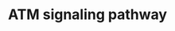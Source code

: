 ---
annotations:
- type: Pathway Ontology
  value: aging pathway
- type: Pathway Ontology
  value: altered apoptotic cell death pathway
- type: Pathway Ontology
  value: ataxia telangiectasia-mutated (ATM) signaling pathway
- type: Pathway Ontology
  value: altered DNA repair pathway
authors:
- Amanzo
- Mkutmon
- MaintBot
- Khanspers
- Zari
- AlexanderPico
- Egonw
- Eweitz
description: 'Ataxia-telangiectasia (A-T) is a highly pleiotropic, autosomal recessive
  disease that leads to multisystem defects and has an intricate cellular phenotype,
  all linked to the functional inactivation of a single gene. Extensive research on
  the phenotype and the recent discovery and cloning of the responsible gene point
  to a defect as a central biochemical locus which links several signal transduction
  pathways that operate under stress as well as in normal physiological conditions.  Ataxia
  is the first symptom in all patients and is predominantly truncal, first manifested
  in swaying of the head and trunk on standing and even sitting. Truncal ataxia precedes
  appendicular cerebellar disease. In the first years of life, certain manifestations
  are present such as dysarthria, muscular hypotonia, the slow initiation and performance
  of all voluntary movements, characteristic hypotonic facies and postures, and drooling.
  Dyssynergia and intention tremor of the upper extremities become a major feature
  after the fifth year of life. The tendon reflexes are diminished or lost, but may
  be normal or even hyperactive in the early stages. All these observations show a
  clear ataxia of cerebellar type, initially of station and gait, and later of intention.
  Early observations of brains from patients with A-T showed neurodegenerative changes,
  particularly in the Purkinje and granular cells of the cerebellum. Neuronal degeneration
  is also present in the brainstem, and dentate and olivary nuclei atrophy. Neuronal
  loss occurs in the substantial nigra and oculomotor nuclei, dorsal root ganglia,
  and degenerative changes are evident in spinal motor neurons, and dorsal root and
  sympathetic motor neurons. Moreover, multiple abnormalities in Purkinje cell development
  have been observed in an Atm-deficient mouse model. Misplaced Purkinje cells have
  been observed in both the granular and molecular cell layers. In addition, Purkinje
  cell dendrites tend to grow laterally instead of extending towards the surface of
  the cerebellum.  ATM (for Ataxia-telangiectasia mutated) has been located by restriction-fragment
  length polymorphism in the chromosome 11, location: 108,093,211-108,239,829. Interestingly,
  the site of ATM is the same or adjacent to the region occupied by CD3 (Antigen,
  Delta subunit), THY1 (T-Cell antigen), and NCAM (Cell Adhesion Molecule, Neural,
  1) genes, all of which are members of the immunoglobulin-gene superfamily and consequently
  may be subject to the same defect that afflicts the T-cell receptor and immunoglobulin
  molecules in A-T. The ATM gene presents an open reading frame (ORF) of 9,165 kb
  cDNA and is constituted by 66 exons spread over 150 kb of genomic DNA which has
  a transcript of 12 kb. The ORF of this transcript predicts a 370-kDa protein composed
  of 3056 amino acids. Over 300 mutations have been found in A-T patients, distributed
  across the full length (150 kb of genomic DNA) of the ATM gene.  Sequence homology
  indicates that the atm gene product falls into a family of proteins that are related
  to the catalytic subunit of phosphatidylinositol 3-kinase (PI 3-kinase). This family
  includes TEL1, MEC1, TOR1, and TOR2 of the budding yeast Saccharomyces cerevisiae,
  RAD3 of the fission yeast Schizosaccharomyces pombe, and MEI-41 of Drosophila melanogaster.
  The mammalian family member most closely related to ATM is the ATR/FRP1 protein
  and, like its yeast homologs, it mediates cellular responses to unreplicated or
  damaged DNA. In humans the PI 3-kinase family includes the catalytic subunit of
  the DNA-dependent protein kinase (DNA-PKcs) and FRAP. These sequence homologies
  appear to reflect functional homology because many of the PI 3-kinase family members
  are involved in DNA repair, recombination and cell cycle control. Despite the resemblance
  to lipid kinases, members of this family, including ATM, possess a serine/threonine
  protein kinase activity, which is wortmannin sensitive.  ATM phosphoprotein is ubiquitously
  expressed and predominantly found in nuclei of proliferating cells, but subcellular
  fractionation and immunofluorescence revealed that 10-20% of the protein is present
  in cytoplasmic vesicles, including peroxisomes and endosomes and a prominent cytoplasmic
  fraction in mouse oocytes. ATM is endosome-bound in mouse neurons, suggesting molecular
  sorting of the protein occurs in the cytoplasm. In Purkinje cells, distribution
  of ATM protein is primarily in cytoplasm, and this may be related to the differentiation
  state of the cells. ATM mRNA is present in all human and mouse tissues. In situ
  hybridization shows that ATM mRNA is expressed throughout the whole mouse embryo.
  Furthermore, ATM has been associated with beta-adaptin in lymphoblast vesicles indicating
  that it may play a role in intracellular vesicle and/or protein transport mechanisms.
  No obvious nuclear localization signals have been detected in ATM. Neither an ectopically
  expressed N-terminal fragment of the protein nor a C-terminal fragment is capable
  of entering the nucleus.'
last-edited: 2021-05-14
organisms:
- Homo sapiens
redirect_from:
- /index.php/Pathway:WP2516
- /instance/WP2516
schema-jsonld:
- '@context': https://schema.org/
  '@id': https://wikipathways.github.io/pathways/WP2516.html
  '@type': Dataset
  creator:
    '@type': Organization
    name: WikiPathways
  description: 'Ataxia-telangiectasia (A-T) is a highly pleiotropic, autosomal recessive
    disease that leads to multisystem defects and has an intricate cellular phenotype,
    all linked to the functional inactivation of a single gene. Extensive research
    on the phenotype and the recent discovery and cloning of the responsible gene
    point to a defect as a central biochemical locus which links several signal transduction
    pathways that operate under stress as well as in normal physiological conditions.  Ataxia
    is the first symptom in all patients and is predominantly truncal, first manifested
    in swaying of the head and trunk on standing and even sitting. Truncal ataxia
    precedes appendicular cerebellar disease. In the first years of life, certain
    manifestations are present such as dysarthria, muscular hypotonia, the slow initiation
    and performance of all voluntary movements, characteristic hypotonic facies and
    postures, and drooling. Dyssynergia and intention tremor of the upper extremities
    become a major feature after the fifth year of life. The tendon reflexes are diminished
    or lost, but may be normal or even hyperactive in the early stages. All these
    observations show a clear ataxia of cerebellar type, initially of station and
    gait, and later of intention. Early observations of brains from patients with
    A-T showed neurodegenerative changes, particularly in the Purkinje and granular
    cells of the cerebellum. Neuronal degeneration is also present in the brainstem,
    and dentate and olivary nuclei atrophy. Neuronal loss occurs in the substantial
    nigra and oculomotor nuclei, dorsal root ganglia, and degenerative changes are
    evident in spinal motor neurons, and dorsal root and sympathetic motor neurons.
    Moreover, multiple abnormalities in Purkinje cell development have been observed
    in an Atm-deficient mouse model. Misplaced Purkinje cells have been observed in
    both the granular and molecular cell layers. In addition, Purkinje cell dendrites
    tend to grow laterally instead of extending towards the surface of the cerebellum.  ATM
    (for Ataxia-telangiectasia mutated) has been located by restriction-fragment length
    polymorphism in the chromosome 11, location: 108,093,211-108,239,829. Interestingly,
    the site of ATM is the same or adjacent to the region occupied by CD3 (Antigen,
    Delta subunit), THY1 (T-Cell antigen), and NCAM (Cell Adhesion Molecule, Neural,
    1) genes, all of which are members of the immunoglobulin-gene superfamily and
    consequently may be subject to the same defect that afflicts the T-cell receptor
    and immunoglobulin molecules in A-T. The ATM gene presents an open reading frame
    (ORF) of 9,165 kb cDNA and is constituted by 66 exons spread over 150 kb of genomic
    DNA which has a transcript of 12 kb. The ORF of this transcript predicts a 370-kDa
    protein composed of 3056 amino acids. Over 300 mutations have been found in A-T
    patients, distributed across the full length (150 kb of genomic DNA) of the ATM
    gene.  Sequence homology indicates that the atm gene product falls into a family
    of proteins that are related to the catalytic subunit of phosphatidylinositol
    3-kinase (PI 3-kinase). This family includes TEL1, MEC1, TOR1, and TOR2 of the
    budding yeast Saccharomyces cerevisiae, RAD3 of the fission yeast Schizosaccharomyces
    pombe, and MEI-41 of Drosophila melanogaster. The mammalian family member most
    closely related to ATM is the ATR/FRP1 protein and, like its yeast homologs, it
    mediates cellular responses to unreplicated or damaged DNA. In humans the PI 3-kinase
    family includes the catalytic subunit of the DNA-dependent protein kinase (DNA-PKcs)
    and FRAP. These sequence homologies appear to reflect functional homology because
    many of the PI 3-kinase family members are involved in DNA repair, recombination
    and cell cycle control. Despite the resemblance to lipid kinases, members of this
    family, including ATM, possess a serine/threonine protein kinase activity, which
    is wortmannin sensitive.  ATM phosphoprotein is ubiquitously expressed and predominantly
    found in nuclei of proliferating cells, but subcellular fractionation and immunofluorescence
    revealed that 10-20% of the protein is present in cytoplasmic vesicles, including
    peroxisomes and endosomes and a prominent cytoplasmic fraction in mouse oocytes.
    ATM is endosome-bound in mouse neurons, suggesting molecular sorting of the protein
    occurs in the cytoplasm. In Purkinje cells, distribution of ATM protein is primarily
    in cytoplasm, and this may be related to the differentiation state of the cells.
    ATM mRNA is present in all human and mouse tissues. In situ hybridization shows
    that ATM mRNA is expressed throughout the whole mouse embryo. Furthermore, ATM
    has been associated with beta-adaptin in lymphoblast vesicles indicating that
    it may play a role in intracellular vesicle and/or protein transport mechanisms.
    No obvious nuclear localization signals have been detected in ATM. Neither an
    ectopically expressed N-terminal fragment of the protein nor a C-terminal fragment
    is capable of entering the nucleus.'
  keywords:
  - Progression
  - RAD9A
  - ATM
  - Apoptosis
  - Chk2
  - MRE11
  - AP3B2
  - RAIDD
  - RAD50
  - Cell Death
  - ATF2
  - S Phase
  - IKBA
  - c-Abl
  - NBS1
  - FANCD2
  - TP73
  - MDM2
  - GADD45A
  - G2/M Checkpoint Arrest
  - Chk1
  - MDMX (MDM4)
  - TP53BP1
  - S Phase Arrest
  - TLK1
  - CCNE1
  - DNA Repair
  - CDC25C
  - RAD51
  - SAPK (MAPK9)
  - CDC2
  - PIDD
  - BID
  - Cell Cycle Checkpoint Activation
  - G2/M Transition
  - DNA DAMAGE
  - CDK1
  - CDK2
  - BRCA1
  - c-Jun
  - S Phase Progression
  - Senescence
  - p21
  - CREB1
  - RIP1
  - Caspase 2
  - TP53
  - H2AX
  - 'G1/S Checkpoint Arrest '
  - Cyclin B
  - NF kappa B Pathway
  - MDC1
  - Recombination
  - CDC25A
  - SMC1A
  - NEMO
  license: CC0
  name: ATM signaling pathway
seo: CreativeWork
title: ATM signaling pathway
wpid: WP2516
---